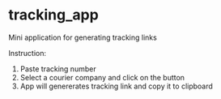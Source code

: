 # tracking_app

Mini application for generating tracking links

Instruction:
1. Paste tracking number
2. Select a courier company and click on the button
3. App will genererates tracking link and copy it to clipboard